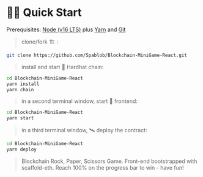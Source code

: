 # 🏄‍♂️ Quick Start

Prerequisites: [Node (v16 LTS)](https://nodejs.org/en/download/) plus [Yarn](https://classic.yarnpkg.com/en/docs/install/) and [Git](https://git-scm.com/downloads)

> clone/fork 🏗 :

```bash
git clone https://github.com/Spablob/Blockchain-MiniGame-React.git
```

> install and start 👷‍ Hardhat chain:

```bash
cd Blockchain-MiniGame-React
yarn install
yarn chain
```

> in a second terminal window, start 📱 frontend:

```bash
cd Blockchain-MiniGame-React
yarn start
```

> in a third terminal window, 🛰 deploy the contract:

```bash
cd Blockchain-MiniGame-React
yarn deploy
```

> Blockchain Rock, Paper, Scissors Game. Front-end bootstrapped with scaffold-eth. Reach 100% on the progress bar to win - have fun!
